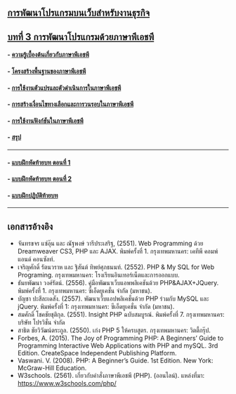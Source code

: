 ## [การพัฒนาโปรแกรมบนเว็บสำหรับงานธุรกิจ](../README.md)
## [บทที่ 3 การพัฒนาโปรแกรมด้วยภาษาพีเอชพี](README.md)
#### - [ความรู้เบื้องต้นเกี่ยวกับภาษาพีเอชพี](0301.md)
#### - [โครงสร้างพื้นฐานของภาษาพีเอชพี](0302.md)
#### - [การใช้งานตัวแปรและตัวดำเนินการในภาษาพีเอชพี](0303.md)
#### - [การสร้างเงื่อนไขทางเลือกและการวนรอบในภาษาพีเอชพี](0304.md)
#### - [การใช้งานฟังก์ชันในภาษาพีเอชพี](0305.md)
#### - [สรุป](0310.md)
---
#### - [แบบฝึกหัดท้ายบท ตอนที่ 1](0330.md)
#### - [แบบฝึกหัดท้ายบท ตอนที่ 2](0350.md)
#### - [แบบฝึกปฏิบัติท้ายบท](0370.md)
---
## เอกสารอ้างอิง
* จันทรขจร แซ่อุ๊น และ ณัฐพงษ์ วารีประเสริฐ, (2551). Web Programming ด้วย Dreamweaver CS3, PHP และ AJAX. พิมพ์ครั้งที่ 1. กรุงเทพมหานคร: เคทีพี คอมพ์ แอนด์ คอนซัลท์.
* เจริญศักดิ์ รัตนวราห และ ฐิสันต์ ทิพย์ศุภธนนท์. (2552). PHP & My SQL for Web 
Programing. กรุงเทพมหานคร: โรงเรียนอินเทอร์เน็ตและการออกแบบ.
* ธันยพัฒนา วงศ์รัตน์. (2556). คู่มือพัฒนาเว็บแอพพลิเคชันด้วย PHP&AJAX+JQuery. พิมพ์ครั้งที่ 1. กรุงเทพมหานคร: ซีเอ็ดยูเคชั่น จำกัด (มหาชน).
* บัญชา ปะสีละเดสัง. (2557). พัฒนาเว็บแอปพลิเคชั่นด้วย PHP ร่วมกับ MySQL และ jQuery. พิมพ์ครั้งที่ 1: กรุงเทพมหานคร: ซีเอ็ดยูเคชั่น จำกัด (มหาชน).
* สมศักดิ์ โชคชัยชุติกุล. (2551). Insight PHP ฉบับสมบูรณ์. พิมพ์ครั้งที่ 7. กรุงเทพมหานคร: บริษัท โปรวิชั่น จำกัด
* สาธิต ชัยวิวัฒน์ตระกูล. (2550). เก่ง PHP 5 ให้ครบสูตร. กรุงเทพมหานคร: วิตตี้กรุ๊ป.
* Forbes, A. (2015). The Joy of Programming PHP: A Beginners’ Guide to Programming Interactive Web Applications with PHP and mySQL. 3rd Edition.  CreateSpace Independent Publishing Platform.
* Vaswani. V. (2008). PHP: A Beginner’s Guide. 1st Edition. New York: McGraw-Hill Education.
* W3schools. (2561). เกี่ยวกับคำสั่งภาษาพีเอชพี (PHP). (ออนไลน์). แหล่งที่มา: 
https://www.w3schools.com/php/
